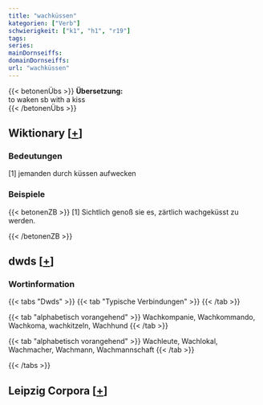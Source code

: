 ```yaml
---
title: "wachküssen"
kategorien: ["Verb"]
schwierigkeit: ["k1", "h1", "r19"]
tags:
series:
mainDornseiffs:
domainDornseiffs:
url: "wachküssen"
---
```


{{< betonenÜbs >}}
**Übersetzung:**  
to waken sb with a kiss  
{{< /betonenÜbs >}}

## Wiktionary [[+](https://de.wiktionary.org/wiki/wachküssen)]

### Bedeutungen
[1] jemanden durch küssen aufwecken  

### Beispiele
{{< betonenZB >}}
[1] Sichtlich genoß sie es, zärtlich wachgeküsst zu werden.  

{{< /betonenZB >}}


## dwds [[+](https://www.dwds.de/wb/wachküssen)]

### Wortinformation
{{< tabs "Dwds" >}}
{{< tab "Typische Verbindungen" >}}
{{< /tab >}}

{{< tab "alphabetisch vorangehend" >}}
Wachkompanie, Wachkommando, Wachkoma, wachkitzeln, Wachhund
{{< /tab >}}

{{< tab "alphabetisch vorangehend" >}}
Wachleute, Wachlokal, Wachmacher, Wachmann, Wachmannschaft
{{< /tab >}}

{{< /tabs >}}

## Leipzig Corpora [[+](https://corpora.uni-leipzig.de/en/res?word=wachküssen&corpusId=deu_newscrawl-public_2018)]

